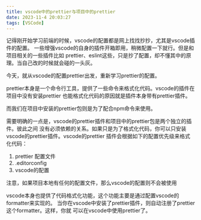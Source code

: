 ```yaml
---
title: vscode中的prettier与项目中的prettier
date: 2023-11-4 20:03:27
tags: [VSCode]
---
```


记得刚开始学习前端的时候，vscode的配置都是网上找找抄抄，尤其是vscode插件的配置。
一些增强vscode的自身的插件开箱即用，稍微配置一下就行。但是和项目相关的一些插件比如
prettier、eslint这些，只是抄了配置，却不懂其中的原理。当自己改的时候就会碰的一头灰。

今天，就从vscode的配置prettier出发，重新学习prettier的配置。

prettier本身是一个命令行工具，提供了一些命令来格式化代码。vscode的插件在项目中没有安装prettier
也能格式化代码的原因就是插件本身带有prettier插件。

而我们在项目中安装的prettier包则是为了配合npm命令来使用。

需要明确的一点是，vscode的prettier插件和项目中的prettier包是两个独立的插件。彼此之间
没有必须依赖的关系。如果只是为了格式化代码，你可以只安装vscode的prettier插件。vscode的prettier
插件会根据如下的配置优先级来格式化代码：

1. prettier 配置文件
2. .editorconfig
3. vscode的配置

注意，如果项目本地有任何的配置文件，那么vscode的配置则不会被使用

vscode本身也提供了代码格式化功能，这个功能主要是通过配置vscode的formatter来实现的。
当你在vscode中安装了prettier插件，则自动注册了prettier这个formatter。这样，你就
可以在vscode中使用prettier了。